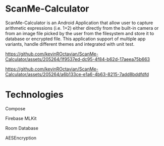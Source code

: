 # ScanMe-Calculator

ScanMe-Calculator is an Android Application that allow user to capture arithmetic expressions (i.e. 1+2) either directly from 
the built-in camera or from an image file picked by the user from the filesystem and store it to database or encrypted file. 
This application support of multiple app variants, handle different themes and integrated with unit test.


https://github.com/kevinROctavian/ScanMe-Calculator/assets/205264/1f9537ed-dc95-4f84-b62d-17aeea75b663



https://github.com/kevinROctavian/ScanMe-Calculator/assets/205264/a6b133ce-e1a6-4b63-8215-7add8bddfdfd



# Technologies
Compose

Firebase MLKit

Room Database

AESEncryption
